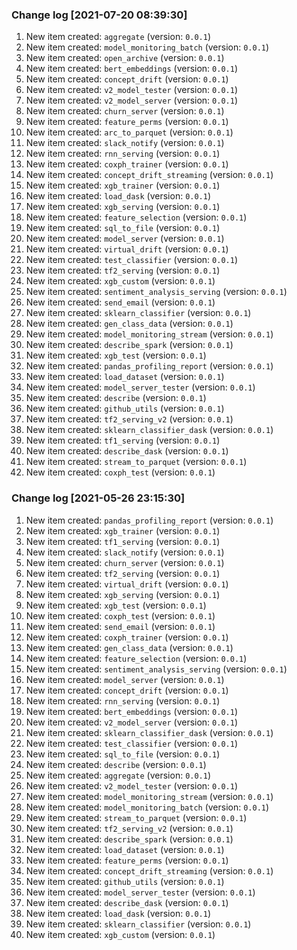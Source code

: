 ### Change log [2021-07-20 08:39:30]
1. New item created: `aggregate` (version: `0.0.1`)
2. New item created: `model_monitoring_batch` (version: `0.0.1`)
3. New item created: `open_archive` (version: `0.0.1`)
4. New item created: `bert_embeddings` (version: `0.0.1`)
5. New item created: `concept_drift` (version: `0.0.1`)
6. New item created: `v2_model_tester` (version: `0.0.1`)
7. New item created: `v2_model_server` (version: `0.0.1`)
8. New item created: `churn_server` (version: `0.0.1`)
9. New item created: `feature_perms` (version: `0.0.1`)
10. New item created: `arc_to_parquet` (version: `0.0.1`)
11. New item created: `slack_notify` (version: `0.0.1`)
12. New item created: `rnn_serving` (version: `0.0.1`)
13. New item created: `coxph_trainer` (version: `0.0.1`)
14. New item created: `concept_drift_streaming` (version: `0.0.1`)
15. New item created: `xgb_trainer` (version: `0.0.1`)
16. New item created: `load_dask` (version: `0.0.1`)
17. New item created: `xgb_serving` (version: `0.0.1`)
18. New item created: `feature_selection` (version: `0.0.1`)
19. New item created: `sql_to_file` (version: `0.0.1`)
20. New item created: `model_server` (version: `0.0.1`)
21. New item created: `virtual_drift` (version: `0.0.1`)
22. New item created: `test_classifier` (version: `0.0.1`)
23. New item created: `tf2_serving` (version: `0.0.1`)
24. New item created: `xgb_custom` (version: `0.0.1`)
25. New item created: `sentiment_analysis_serving` (version: `0.0.1`)
26. New item created: `send_email` (version: `0.0.1`)
27. New item created: `sklearn_classifier` (version: `0.0.1`)
28. New item created: `gen_class_data` (version: `0.0.1`)
29. New item created: `model_monitoring_stream` (version: `0.0.1`)
30. New item created: `describe_spark` (version: `0.0.1`)
31. New item created: `xgb_test` (version: `0.0.1`)
32. New item created: `pandas_profiling_report` (version: `0.0.1`)
33. New item created: `load_dataset` (version: `0.0.1`)
34. New item created: `model_server_tester` (version: `0.0.1`)
35. New item created: `describe` (version: `0.0.1`)
36. New item created: `github_utils` (version: `0.0.1`)
37. New item created: `tf2_serving_v2` (version: `0.0.1`)
38. New item created: `sklearn_classifier_dask` (version: `0.0.1`)
39. New item created: `tf1_serving` (version: `0.0.1`)
40. New item created: `describe_dask` (version: `0.0.1`)
41. New item created: `stream_to_parquet` (version: `0.0.1`)
42. New item created: `coxph_test` (version: `0.0.1`)

### Change log [2021-05-26 23:15:30]
1. New item created: `pandas_profiling_report` (version: `0.0.1`)
2. New item created: `xgb_trainer` (version: `0.0.1`)
3. New item created: `tf1_serving` (version: `0.0.1`)
4. New item created: `slack_notify` (version: `0.0.1`)
5. New item created: `churn_server` (version: `0.0.1`)
6. New item created: `tf2_serving` (version: `0.0.1`)
7. New item created: `virtual_drift` (version: `0.0.1`)
8. New item created: `xgb_serving` (version: `0.0.1`)
9. New item created: `xgb_test` (version: `0.0.1`)
10. New item created: `coxph_test` (version: `0.0.1`)
11. New item created: `send_email` (version: `0.0.1`)
12. New item created: `coxph_trainer` (version: `0.0.1`)
13. New item created: `gen_class_data` (version: `0.0.1`)
14. New item created: `feature_selection` (version: `0.0.1`)
15. New item created: `sentiment_analysis_serving` (version: `0.0.1`)
16. New item created: `model_server` (version: `0.0.1`)
17. New item created: `concept_drift` (version: `0.0.1`)
18. New item created: `rnn_serving` (version: `0.0.1`)
19. New item created: `bert_embeddings` (version: `0.0.1`)
20. New item created: `v2_model_server` (version: `0.0.1`)
21. New item created: `sklearn_classifier_dask` (version: `0.0.1`)
22. New item created: `test_classifier` (version: `0.0.1`)
23. New item created: `sql_to_file` (version: `0.0.1`)
24. New item created: `describe` (version: `0.0.1`)
25. New item created: `aggregate` (version: `0.0.1`)
26. New item created: `v2_model_tester` (version: `0.0.1`)
27. New item created: `model_monitoring_stream` (version: `0.0.1`)
28. New item created: `model_monitoring_batch` (version: `0.0.1`)
29. New item created: `stream_to_parquet` (version: `0.0.1`)
30. New item created: `tf2_serving_v2` (version: `0.0.1`)
31. New item created: `describe_spark` (version: `0.0.1`)
32. New item created: `load_dataset` (version: `0.0.1`)
33. New item created: `feature_perms` (version: `0.0.1`)
34. New item created: `concept_drift_streaming` (version: `0.0.1`)
35. New item created: `github_utils` (version: `0.0.1`)
36. New item created: `model_server_tester` (version: `0.0.1`)
37. New item created: `describe_dask` (version: `0.0.1`)
38. New item created: `load_dask` (version: `0.0.1`)
39. New item created: `sklearn_classifier` (version: `0.0.1`)
40. New item created: `xgb_custom` (version: `0.0.1`)

